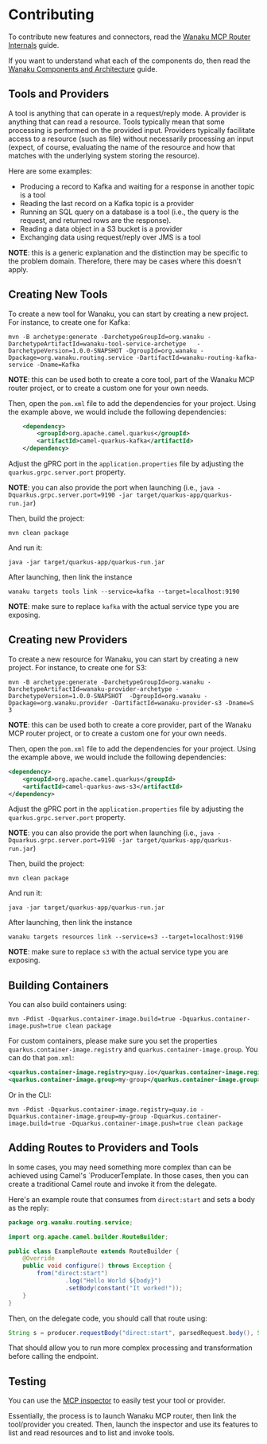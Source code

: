 # Contributing

To contribute new features and connectors, read the [Wanaku MCP Router Internals](wanaku-router-internals.md) guide.

If you want to understand what each of the components do, then read the [Wanaku Components and Architecture](architecture.md) guide.

## Tools and Providers 

A tool is anything that can operate in a request/reply mode.
A provider is anything that can read a resource.
Tools typically mean that some processing is performed on the provided input. 
Providers typically facilitate access to a resource (such as file) without necessarily processing an input (expect, of course, evaluating the name of the resource and how that matches with the underlying system storing the resource).

Here are some examples: 

* Producing a record to Kafka and waiting for a response in another topic is a tool
* Reading the last record on a Kafka topic is a provider 
* Running an SQL query on a database is a tool (i.e., the query is the request, and returned rows are the response).
* Reading a data object in a S3 bucket is a provider 
* Exchanging data using request/reply over JMS is a tool

**NOTE**: this is a generic explanation and the distinction may be specific to the problem domain. Therefore, there may be cases where this doesn't apply. 

## Creating New Tools

To create a new tool for Wanaku, you can start by creating a new project. For instance, to create one for Kafka:
 
```shell
mvn -B archetype:generate -DarchetypeGroupId=org.wanaku -DarchetypeArtifactId=wanaku-tool-service-archetype   -DarchetypeVersion=1.0.0-SNAPSHOT -DgroupId=org.wanaku -Dpackage=org.wanaku.routing.service -DartifactId=wanaku-routing-kafka-service -Dname=Kafka
```

**NOTE**: this can be used both to create a core tool, part of the Wanaku MCP router project, or to create a custom one for your own needs.

Then, open the `pom.xml` file to add the dependencies for your project. Using the example above, we would include the following dependencies:

```xml
    <dependency>
        <groupId>org.apache.camel.quarkus</groupId>
        <artifactId>camel-quarkus-kafka</artifactId>
    </dependency>
```

Adjust the gPRC port in the `application.properties` file by adjusting the `quarkus.grpc.server.port` property.

**NOTE**: you can also provide the port when launching (i.e., `java -Dquarkus.grpc.server.port=9190 -jar target/quarkus-app/quarkus-run.jar`)

Then, build the project:

```shell
mvn clean package
```

And run it: 

```shell
java -jar target/quarkus-app/quarkus-run.jar
```


After launching, then link the instance 

```shell
wanaku targets tools link --service=kafka --target=localhost:9190
```

**NOTE**: make sure to replace `kafka` with the actual service type you are exposing.

## Creating new Providers


To create a new resource for Wanaku, you can start by creating a new project. For instance, to create one for S3:

```shell
mvn -B archetype:generate -DarchetypeGroupId=org.wanaku -DarchetypeArtifactId=wanaku-provider-archetype -DarchetypeVersion=1.0.0-SNAPSHOT  -DgroupId=org.wanaku -Dpackage=org.wanaku.provider -DartifactId=wanaku-provider-s3 -Dname=S
3
```

**NOTE**: this can be used both to create a core provider, part of the Wanaku MCP router project, or to create a custom one for your own needs.

Then, open the `pom.xml` file to add the dependencies for your project. Using the example above, we would include the following dependencies:

```xml
<dependency>
    <groupId>org.apache.camel.quarkus</groupId>
    <artifactId>camel-quarkus-aws-s3</artifactId>
</dependency>
```

Adjust the gPRC port in the `application.properties` file by adjusting the `quarkus.grpc.server.port` property.

**NOTE**: you can also provide the port when launching (i.e., `java -Dquarkus.grpc.server.port=9190 -jar target/quarkus-app/quarkus-run.jar`)

Then, build the project:

```shell
mvn clean package
```

And run it:

```shell
java -jar target/quarkus-app/quarkus-run.jar
```

After launching, then link the instance

```shell
wanaku targets resources link --service=s3 --target=localhost:9190
```

**NOTE**: make sure to replace `s3` with the actual service type you are exposing.


## Building Containers


You can also build containers using:

```shell
mvn -Pdist -Dquarkus.container-image.build=true -Dquarkus.container-image.push=true clean package
```

For custom containers, please make sure you set the properties `quarkus.container-image.registry` and `quarkus.container-image.group`.
You can do that `pom.xml`:

```xml
<quarkus.container-image.registry>quay.io</quarkus.container-image.registry>
<quarkus.container-image.group>my-group</quarkus.container-image.group>
```

Or in the CLI:

```shell
mvn -Pdist -Dquarkus.container-image.registry=quay.io -Dquarkus.container-image.group=my-group -Dquarkus.container-image.build=true -Dquarkus.container-image.push=true clean package
```

## Adding Routes to Providers and Tools

In some cases, you may need something more complex than can be achieved using Camel's `ProducerTemplate. In those cases, then you can create a traditional Camel route and invoke it from the delegate. 

Here's an example route that consumes from `direct:start` and sets a body as the reply:

```java
package org.wanaku.routing.service;

import org.apache.camel.builder.RouteBuilder;

public class ExampleRoute extends RouteBuilder {
	@Override
    public void configure() throws Exception {
        from("direct:start")
                .log("Hello World ${body}")
                .setBody(constant("It worked!"));
    }
}
```

Then, on the delegate code, you should call that route using: 

```java
String s = producer.requestBody("direct:start", parsedRequest.body(), String.class);
```

That should allow you to run more complex processing and transformation before calling the endpoint.

## Testing

You can use the [MCP inspector](https://modelcontextprotocol.io/docs/tools/inspector) to easily test your tool or provider.

Essentially, the process is to launch Wanaku MCP router, then link the tool/provider you created. 
Then, launch the inspector and use its features to list and read resources and to list and invoke tools.


